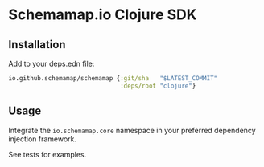 # Schemamap.io Clojure SDK

## Installation

Add to your deps.edn file:

``` clojure
io.github.schemamap/schemamap {:git/sha   "$LATEST_COMMIT"
                               :deps/root "clojure"}
```

## Usage

Integrate the `io.schemamap.core` namespace in your preferred dependency injection framework.

See tests for examples.
